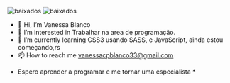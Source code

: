 ![baixados](https://user-images.githubusercontent.com/64292047/122839103-c7f84f80-d2cd-11eb-9a0c-3df87ab8526f.jpg)
![baixados](https://user-images.githubusercontent.com/64292047/122839106-c890e600-d2cd-11eb-8e30-d03b5e573d62.png)

- 👋 Hi, I’m Vanessa Blanco
- 👀 I’m interested in Trabalhar na area de programação.
- 🌱 I’m currently learning CSS3 usando SASS, e JavaScript, ainda estou começando,rs 
- 📫 How to reach me vanessacpblanco33@gmail.com

* Espero aprender a programar e me tornar uma especialista *

